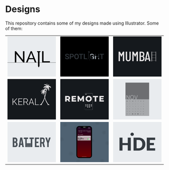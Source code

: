 # Designs
This repository contains some of my designs made using Illustrator.
Some of them:
<table>
    <tr>
      <td><img src="2020-11/png/24.11.2020.png"></td>
      <td><img src="2020-11/png/21.11.2020.png"></td>
      <td><img src="2020-12/png/27.12.2020.png"></td>
    </tr>
    <tr>
      <td><img src="2020-12/png/25.12.2020.png"></td>
      <td><img src="2020-12/png/08.12.2020.png"></td>
      <td><img src="2020-11/png/26.11.2020.png"></td>
    </tr>
    <tr>
      <td><img src="2020-11/png/28.11.2020.png"></td>
      <td><img src="2020-11/png/19.11.2020 - 2.png"></td>
      <td><img src="2020-11/png/23.11.2020.png"></td>
    </tr>
</table>

